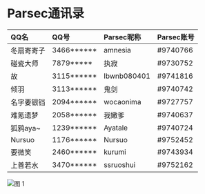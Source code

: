 # Parsec通讯录

| QQ名       | QQ号       | Parsec昵称  | Parsec账号 |
| :--------- | :--------- | :---------- | :--------- |
| 冬扇寄寄子 | 3466****** | amnesia     | #9740766   |
| 碰瓷大师   | 7879*****  | 执寂        | #9730752   |
| 故         | 3115****** | lbwnb080401 | #9741816   |
| 倾羽       | 3113****** | 鬼剑        | #9740742   |
| 名字要银铛 | 2094****** | wocaonima   | #9727757   |
| 难氪遗梦   | 2058****** | 我嫩爹      | #9740637   |
| 狐鸦aya~   | 1239****** | Ayatale     | #9740724   |
| Nursuo     | 1176****** | Nursuo      | #9752452   |
| 要微笑     | 2460****** | kurumi      | #9743934   |
| 上善若水   | 3470****** | ssruoshui   | #9752162   |

![图 1](https://ayatale.coding.net/p/picbed/d/file/git/raw/master/a01e6fbefcb0006b4f58aac7b9f2fef37e188dfd5a31c0916594992aa4ef15d4.png)  
